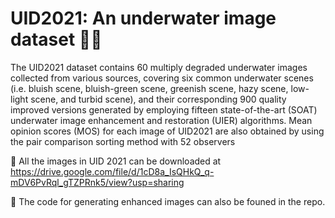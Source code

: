 # UID2021: An underwater image dataset 🦈🐳

The UID2021 dataset contains 60 multiply degraded underwater images collected from various sources, covering six common underwater scenes (i.e. bluish scene, bluish-green scene, greenish scene, hazy scene, low-light scene, and turbid scene), and their corresponding 900 quality improved versions generated by employing fifteen state-of-the-art (SOAT) underwater image enhancement and restoration (UIER) algorithms. Mean opinion scores (MOS) for each image of UID2021 are also obtained by using the pair comparison sorting method with 52 observers

🐠 All the images in UID 2021 can be downloaded at https://drive.google.com/file/d/1cD8a_IsQHkQ_q-mDV6PvRql_gTZPRnk5/view?usp=sharing

🐋 The code for generating enhanced images can also be founed in the repo.
